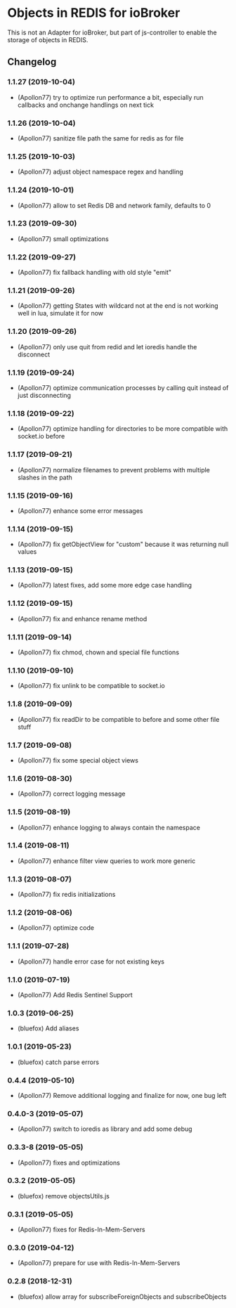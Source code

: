 # Objects in REDIS for ioBroker
This is not an Adapter for ioBroker, but part of js-controller to enable the storage of objects in REDIS.

## Changelog

### 1.1.27 (2019-10-04)
* (Apollon77) try to optimize run performance a bit, especially run callbacks and onchange handlings on next tick

### 1.1.26 (2019-10-04)
* (Apollon77) sanitize file path the same for redis as for file

### 1.1.25 (2019-10-03)
* (Apollon77) adjust object namespace regex and handling

### 1.1.24 (2019-10-01)
* (Apollon77) allow to set Redis DB and network family, defaults to 0

### 1.1.23 (2019-09-30)
* (Apollon77) small optimizations

### 1.1.22 (2019-09-27)
* (Apollon77) fix fallback handling with old style "emit"

### 1.1.21 (2019-09-26)
* (Apollon77) getting States with wildcard not at the end is not working well in lua, simulate it for now

### 1.1.20 (2019-09-26)
* (Apollon77) only use quit from redid and let ioredis handle the disconnect

### 1.1.19 (2019-09-24)
* (Apollon77) optimize communication processes by calling quit instead of just disconnecting

### 1.1.18 (2019-09-22)
* (Apollon77) optimize handling for directories to be more compatible with socket.io before

### 1.1.17 (2019-09-21)
* (Apollon77) normalize filenames to prevent problems with multiple slashes in the path

### 1.1.15 (2019-09-16)
* (Apollon77) enhance some error messages

### 1.1.14 (2019-09-15)
* (Apollon77) fix getObjectView for "custom" because it was returning null values

### 1.1.13 (2019-09-15)
* (Apollon77) latest fixes, add some more edge case handling

### 1.1.12 (2019-09-15)
* (Apollon77) fix and enhance rename method

### 1.1.11 (2019-09-14)
* (Apollon77) fix chmod, chown and special file functions

### 1.1.10 (2019-09-10)
* (Apollon77) fix unlink to be compatible to socket.io

### 1.1.8 (2019-09-09)
* (Apollon77) fix readDir to be compatible to before and some other file stuff

### 1.1.7 (2019-09-08)
* (Apollon77) fix some special object views

### 1.1.6 (2019-08-30)
* (Apollon77) correct logging message

### 1.1.5 (2019-08-19)
* (Apollon77) enhance logging to always contain the namespace

### 1.1.4 (2019-08-11)
* (Apollon77) enhance filter view queries to work more generic

### 1.1.3 (2019-08-07)
* (Apollon77) fix redis initializations

### 1.1.2 (2019-08-06)
* (Apollon77) optimize code

### 1.1.1 (2019-07-28)
* (Apollon77) handle error case for not existing keys

### 1.1.0 (2019-07-19)
* (Apollon77) Add Redis Sentinel Support

### 1.0.3 (2019-06-25)
* (bluefox) Add aliases

### 1.0.1 (2019-05-23)
* (bluefox) catch parse errors

### 0.4.4 (2019-05-10)
* (Apollon77) Remove additional logging and finalize for now, one bug left

### 0.4.0-3 (2019-05-07)
* (Apollon77) switch to ioredis as library and add some debug

### 0.3.3-8 (2019-05-05)
* (Apollon77) fixes and optimizations

### 0.3.2 (2019-05-05)
* (bluefox) remove objectsUtils.js

### 0.3.1 (2019-05-05)
* (Apollon77) fixes for Redis-In-Mem-Servers

### 0.3.0 (2019-04-12)
* (Apollon77) prepare for use with Redis-In-Mem-Servers

### 0.2.8 (2018-12-31)
* (bluefox) allow array for subscribeForeignObjects and subscribeObjects